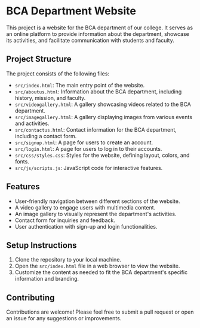 # BCA Department Website

This project is a website for the BCA department of our college. It serves as an online platform to provide information about the department, showcase its activities, and facilitate communication with students and faculty.

## Project Structure

The project consists of the following files:

- `src/index.html`: The main entry point of the website.
- `src/aboutus.html`: Information about the BCA department, including history, mission, and faculty.
- `src/videogallery.html`: A gallery showcasing videos related to the BCA department.
- `src/imagegallery.html`: A gallery displaying images from various events and activities.
- `src/contactus.html`: Contact information for the BCA department, including a contact form.
- `src/signup.html`: A page for users to create an account.
- `src/login.html`: A page for users to log in to their accounts.
- `src/css/styles.css`: Styles for the website, defining layout, colors, and fonts.
- `src/js/scripts.js`: JavaScript code for interactive features.

## Features

- User-friendly navigation between different sections of the website.
- A video gallery to engage users with multimedia content.
- An image gallery to visually represent the department's activities.
- Contact form for inquiries and feedback.
- User authentication with sign-up and login functionalities.

## Setup Instructions

1. Clone the repository to your local machine.
2. Open the `src/index.html` file in a web browser to view the website.
3. Customize the content as needed to fit the BCA department's specific information and branding.

## Contributing

Contributions are welcome! Please feel free to submit a pull request or open an issue for any suggestions or improvements.